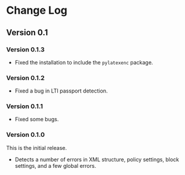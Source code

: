 # Change Log

## Version 0.1

### Version 0.1.3

* Fixed the installation to include the `pylatexenc` package.

### Version 0.1.2

* Fixed a bug in LTI passport detection.

### Version 0.1.1

* Fixed some bugs.

### Version 0.1.0

This is the initial release.

* Detects a number of errors in XML structure, policy settings, block settings, and a few global errors.
